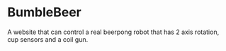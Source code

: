 # BumbleBeer
A website that can control a real beerpong robot that has 2 axis rotation, cup sensors and a coil gun.
